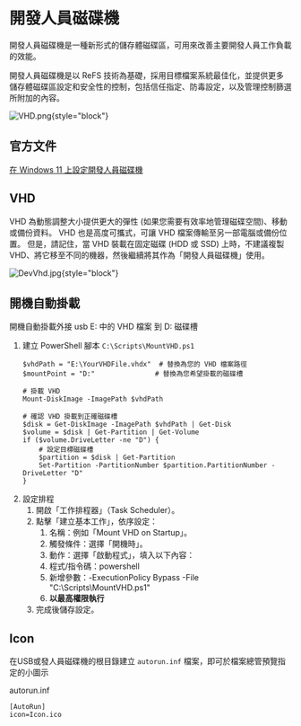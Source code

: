 # 開發人員磁碟機

開發人員磁碟機是一種新形式的儲存體磁碟區，可用來改善主要開發人員工作負載的效能。

開發人員磁碟機是以 ReFS 技術為基礎，採用目標檔案系統最佳化，並提供更多儲存體磁碟區設定和安全性的控制，包括信任指定、防毒設定，以及管理控制篩選所附加的內容。

![VHD.png](VHD.png){style="block"}

## 官方文件
[在 Windows 11 上設定開發人員磁碟機](https://learn.microsoft.com/zh-tw/windows/dev-drive/#how-to-choose-between-using-a-disk-partition-or-vhd)

## VHD
VHD 為動態調整大小提供更大的彈性 (如果您需要有效率地管理磁碟空間)、移動或備份資料。 VHD 也是高度可攜式，可讓 VHD 檔案傳輸至另一部電腦或備份位置。 但是，請記住，當 VHD 裝載在固定磁碟 (HDD 或 SSD) 上時，不建議複製 VHD、將它移至不同的機器，然後繼續將其作為「開發人員磁碟機」使用。

![DevVhd.jpg](DevVhd.jpg){style="block"}

## 開機自動掛載
開機自動掛載外接 usb E: 中的 VHD 檔案 到 D: 磁碟槽

1. 建立 PowerShell 腳本 `C:\Scripts\MountVHD.ps1`
    ```shell
    $vhdPath = "E:\YourVHDFile.vhdx"  # 替換為您的 VHD 檔案路徑
    $mountPoint = "D:"               # 替換為您希望掛載的磁碟槽
    
    # 掛載 VHD
    Mount-DiskImage -ImagePath $vhdPath
    
    # 確認 VHD 掛載到正確磁碟槽
    $disk = Get-DiskImage -ImagePath $vhdPath | Get-Disk
    $volume = $disk | Get-Partition | Get-Volume
    if ($volume.DriveLetter -ne "D") {
        # 設定目標磁碟槽
        $partition = $disk | Get-Partition
        Set-Partition -PartitionNumber $partition.PartitionNumber -DriveLetter "D"
    }
    ```
2. 設定排程
    1. 開啟「工作排程器」（Task Scheduler）。
    2. 點擊「建立基本工作」，依序設定：
        1. 名稱：例如「Mount VHD on Startup」。
        2. 觸發條件：選擇「開機時」。
        3. 動作：選擇「啟動程式」，填入以下內容：
        4. 程式/指令碼：powershell
        5. 新增參數：-ExecutionPolicy Bypass -File "C:\Scripts\MountVHD.ps1"
        6. **以最高權限執行**
    3. 完成後儲存設定。

## Icon
在USB或發人員磁碟機的根目錄建立 `autorun.inf` 檔案，即可於檔案總管預覽指定的小圖示

autorun.inf
```
[AutoRun]
icon=Icon.ico
```